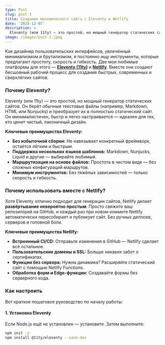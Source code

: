 ```yaml
---
type: Post
slug: post-1
title: Создание молниеносного сайта с Eleventy и Netlify
date: '2025-12-07'
description: >-
  Eleventy (или 11ty) — это простой, но мощный генератор статических сайтов. Он берёт обычные текстовые файлы (например, Markdown, HTML или Nunjucks) и преобразует их в полностью статический сайт. Он минималистичен, быстр и легко настраивается — идеален для тех, кто ценит чистый, лаконичный дизайн
image: /images/post-1.jpeg
---
```


Как дизайнер пользовательских интерфейсов, увлечённый минимализмом и брутализмом, я постоянно ищу инструменты, которые предлагают простоту, скорость и гибкость. Две мои любимые платформы для этого — **[Eleventy (11ty)](https://www.11ty.dev/)** и **[Netlify](https://www.netlify.com/)**. Вместе они создают бесшовный рабочий процесс для создания быстрых, современных и сверхлёгких сайтов.  

### Почему Eleventy?

Eleventy (или 11ty) — это простой, но мощный генератор статических сайтов. Он берёт обычные текстовые файлы (например, Markdown, HTML или Nunjucks) и преобразует их в полностью статический сайт. Он минималистичен, быстр и легко настраивается — идеален для тех, кто ценит чистый, лаконичный дизайн.

<!--more-->

**Ключевые преимущества Eleventy:**  
- **Без избыточной сборки:** Не навязывает конкретный фреймворк, остаётся лёгким и быстрым.  
- **Поддержка нескольких языков шаблонов:** Markdown, Nunjucks, Liquid и другие — выбирайте любимый.  
- **Маршрутизация на основе файлов:** Простота в чистом виде — без сложных конфигураций маршрутов.  
- **Минимум инструментов:** Без тяжёлых зависимостей — только скорость и гибкость.  

### Почему использовать вместе с Netlify?  
Хотя Eleventy отлично подходит для генерации сайтов, Netlify делает **развёртывание невероятно простым**. Просто свяжите ваш репозиторий на GitHub, и каждый раз при новом коммите Netlify автоматически пересобирает и публикует сайт. Без ручных деплоев, серверов и головной боли.  

**Ключевые преимущества Netlify:**  
- **Встроенный CI/CD:** Отправьте изменения в GitHub — Netlify сделает всё остальное.  
- **Пользовательские домены и SSL:** Больше никаких забот о сертификатах.  
- **Функции без сервера:** Нужна динамика? Расширяйте статический сайт с помощью Netlify Functions.  
- **Обработка форм и Edge-функции:** Создавайте формы без серверного кода.  

### Как настроить  
Вот краткое пошаговое руководство по началу работы:  

#### 1. Установка Eleventy
Если Node.js ещё не установлен — установите. Затем выполните:  
```bash
npm init -y 
npm install @11ty/eleventy --save-dev
